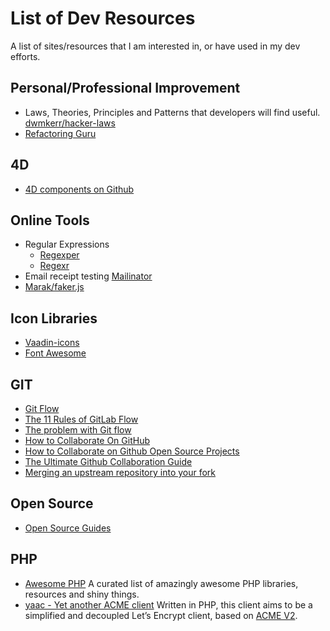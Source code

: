 # List of Dev Resources
A list of sites/resources that I am interested in, or have used in my dev efforts.

## Personal/Professional Improvement
* Laws, Theories, Principles and Patterns that developers will find useful. [dwmkerr/hacker-laws](https://github.com/dwmkerr/hacker-laws#the-dead-sea-effect)
* [Refactoring Guru](https://refactoring.guru)

## 4D
* [4D components on Github](https://github.com/topics/4d-component)

## Online Tools
* Regular Expressions
  * [Regexper](https://regexper.com)
  * [Regexr](https://regexr.com)
* Email receipt testing [Mailinator](https://www.mailinator.com)
* [Marak/faker.js](https://github.com/Marak/faker.js)

## Icon Libraries
* [Vaadin-icons](https://icon-icons.com/fr/pack/Vaadin-icons/906)
* [Font Awesome](https://fontawesome.com/)

## GIT
* [Git Flow](https://nvie.com/posts/a-successful-git-branching-model/)
* [The 11 Rules of GitLab Flow](https://about.gitlab.com/blog/2016/07/27/the-11-rules-of-gitlab-flow/)
* [The problem with Git flow](https://about.gitlab.com/blog/2020/03/05/what-is-gitlab-flow/)
* [How to Collaborate On GitHub](https://code.tutsplus.com/tutorials/how-to-collaborate-on-github--net-34267)
* [How to Collaborate on Github Open Source Projects](https://www.pontikis.net/blog/how-to-collaborate-on-github-open-source-projects)
* [The Ultimate Github Collaboration Guide](https://medium.com/@jonathanmines/the-ultimate-github-collaboration-guide-df816e98fb67)
* [Merging an upstream repository into your fork](https://help.github.com/en/github/collaborating-with-issues-and-pull-requests/merging-an-upstream-repository-into-your-fork)

## Open Source
* [Open Source Guides](https://opensource.guide/)

## PHP
* [Awesome PHP](https://github.com/ziadoz/awesome-php) A curated list of amazingly awesome PHP libraries, resources and shiny things.
* [yaac - Yet another ACME client](https://github.com/afosto/yaac) Written in PHP, this client aims to be a simplified and decoupled Let’s Encrypt client, based on [ACME V2](https://tools.ietf.org/html/rfc8555).
